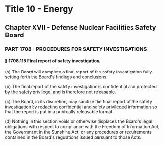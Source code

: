 
# Title 10 - Energy
## Chapter XVII - Defense Nuclear Facilities Safety Board
### PART 1708 - PROCEDURES FOR SAFETY INVESTIGATIONS
#### § 1708.115 Final report of safety investigation.

(a) The Board will complete a final report of the safety investigation fully setting forth the Board's findings and conclusions.

(b) The final report of the safety investigation is confidential and protected by the safety privilege, and is therefore not releasable.

(c) The Board, in its discretion, may sanitize the final report of the safety investigation by redacting confidential and safety privileged information so that the report is put in a publically releasable format.

(d) Nothing in this section voids or otherwise displaces the Board's legal obligations with respect to compliance with the Freedom of Information Act, the Government in the Sunshine Act, or any procedures or requirements contained in the Board's regulations issued pursuant to those Acts.
